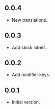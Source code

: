 ## 0.0.4

- New translations.

## 0.0.3

- Add stock labels.

## 0.0.2

- Add modifier keys.

## 0.0.1

- Initial version.
